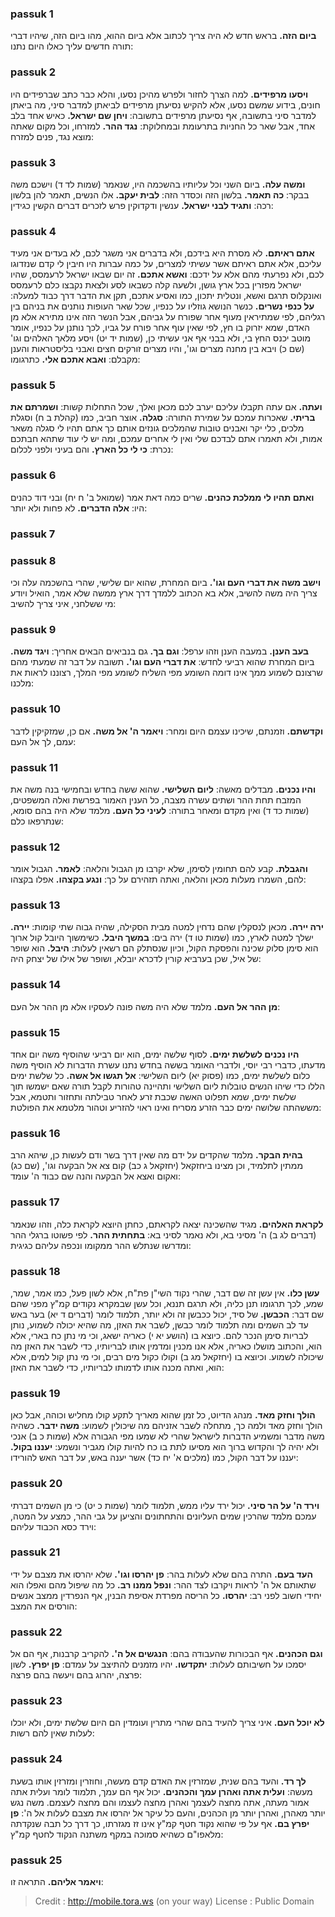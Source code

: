 
### passuk 1
<b>ביום הזה.</b> בראש חדש לא היה צריך לכתוב אלא ביום ההוא, מהו ביום הזה, שיהיו דברי תורה חדשים עליך כאלו היום נתנו:

### passuk 2
<b>ויסעו מרפידים.</b> למה הצרך לחזור ולפרש מהיכן נסעו, והלא כבר כתב שברפידים היו חונים, בידוע שמשם נסעו, אלא להקיש נסיעתן מרפידים לביאתן למדבר סיני, מה ביאתן למדבר סיני בתשובה, אף נסיעתן מרפידים בתשובה: 
<b>ויחן שם ישראל.</b> כאיש אחד בלב אחד, אבל שאר כל החניות בתרעומת ובמחלוקת: 
<b>נגד ההר.</b> למזרחו, וכל מקום שאתה מוצא נגד, פנים למזרח:

### passuk 3
<b>ומשה עלה.</b> ביום השני וכל עליותיו בהשכמה היו, שנאמר (שמות לד ד) וישכם משה בבקר: 
<b>כה תאמר.</b> בלשון הזה וכסדר הזה: 
<b>לבית יעקב.</b> אלו הנשים, תאמר להן בלשון רכה: 
<b>ותגיד לבני ישראל.</b> ענשין ודקדוקין פרש לזכרים דברים הקשין כגידין:

### passuk 4
<b>אתם ראיתם.</b> לא מסרת היא בידכם, ולא בדברים אני משגר לכם, לא בעדים אני מעיד עליכם, אלא אתם ראיתם אשר עשיתי למצרים, על כמה עברות היו חיבין לי קדם שנזדוגו לכם, ולא נפרעתי מהם אלא על ידכם: 
<b>ואשא אתכם.</b> זה יום שבאו ישראל לרעמסס, שהיו ישראל מפזרין בכל ארץ גושן, ולשעה קלה כשבאו לסע ולצאת נקבצו כלם לרעמסס ואונקלוס תרגם ואשא, ונטלית יתכון, כמו ואסיע אתכם, תקן את הדבר דרך כבוד למעלה: 
<b>על כנפי נשרים.</b> כנשר הנושא גוזליו על כנפיו, שכל שאר העופות נותנים את בניהם בין רגליהם, לפי שמתיראין מעוף אחר שפורח על גביהם, אבל הנשר הזה אינו מתירא אלא מן האדם, שמא יזרוק בו חץ, לפי שאין עוף אחר פורח על גביו, לכך נותנן על כנפיו, אומר מוטב יכנס החץ בי, ולא בבני אף אני עשיתי כן, (שמות יד יט) ויסע מלאך האלהים וגו' (שם כ) ויבא בין מחנה מצרים וגו', והיו מצרים זורקים חצים ואבני בליסטראות והענן מקבלם: 
<b>ואבא אתכם אלי.</b> כתרגומו:

### passuk 5
<b>ועתה.</b> אם עתה תקבלו עליכם יערב לכם מכאן ואלך, שכל התחלות קשות: 
<b>ושמרתם את בריתי.</b> שאכרות עמכם על שמירת התורה: 
<b>סגלה.</b> אוצר חביב, כמו (קהלת ב ח) וסגלת מלכים, כלי יקר ואבנים טובות שהמלכים גונזים אותם כך אתם תהיו לי סגלה משאר אמות, ולא תאמרו אתם לבדכם שלי ואין לי אחרים עמכם, ומה יש לי עוד שתהא חבתכם נכרת: 
<b>כי לי כל הארץ.</b> והם בעיני ולפני לכלום:

### passuk 6
<b>ואתם תהיו לי ממלכת כהנים.</b> שרים כמה דאת אמר (שמואל ב' ח יח) ובני דוד כהנים היו: 
<b>אלה הדברים.</b> לא פחות ולא יותר:

### passuk 7

### passuk 8
<b>וישב משה את דברי העם וגו'.</b> ביום המחרת, שהוא יום שלישי, שהרי בהשכמה עלה וכי צריך היה משה להשיב, אלא בא הכתוב ללמדך דרך ארץ ממשה שלא אמר, הואיל ויודע מי ששלחני, איני צריך להשיב:

### passuk 9
<b>בעב הענן.</b> במעבה הענן וזהו ערפל: 
<b>וגם בך.</b> גם בנביאים הבאים אחריך: 
<b>ויגד משה.</b> ביום המחרת שהוא רביעי לחדש: 
<b>את דברי העם וגו'.</b> תשובה על דבר זה שמעתי מהם שרצונם לשמוע ממך אינו דומה השומע מפי השליח לשומע מפי המלך, רצוננו לראות את מלכנו:

### passuk 10
<b>וקדשתם.</b> וזמנתם, שיכינו עצמם היום ומחר: 
<b>ויאמר ה' אל משה.</b> אם כן, שמזקיקין לדבר עמם, לך אל העם: 

### passuk 11
<b>והיו נכנים.</b> מבדלים מאשה: 
<b>ליום השלישי.</b> שהוא ששה בחדש ובחמישי בנה משה את המזבח תחת ההר ושתים עשרה מצבה, כל הענין האמור בפרשת ואלה המשפטים, (שמות כד ד) ואין מקדם ומאחר בתורה: 
<b>לעיני כל העם.</b> מלמד שלא היה בהם סומא, שנתרפאו כלם:

### passuk 12
<b>והגבלת.</b> קבע להם תחומין לסימן, שלא יקרבו מן הגבול והלאה: 
<b>לאמר.</b> הגבול אומר להם, השמרו מעלות מכאן והלאה, ואתה תזהירם על כך: 
<b>ונגע בקצהו.</b> אפלו בקצהו:

### passuk 13
<b>ירה יירה.</b> מכאן לנסקלין שהם נדחין למטה מבית הסקילה, שהיה גבוה שתי קומות: 
<b>יירה.</b> ישלך למטה לארץ, כמו (שמות טו ד) ירה בים: 
<b>במשך היבל.</b> כשימשוך היובל קול ארוך הוא סימן סלוק שכינה והפסקת הקול, וכיון שנסתלק הם רשאין לעלות: 
<b>היבל.</b> הוא שופר של איל, שכן בערביא קורין לדכרא יובלא, ושופר של אילו של יצחק היה:

### passuk 14
<b>מן ההר אל העם.</b> מלמד שלא היה משה פונה לעסקיו אלא מן ההר אל העם:

### passuk 15
<b>היו נכנים לשלשת ימים.</b> לסוף שלשה ימים, הוא יום רביעי שהוסיף משה יום אחד מדעתו, כדברי רבי יוסי, ולדברי האומר בששה בחדש נתנו עשרת הדברות לא הוסיף משה כלום לשלשת ימים, כמו (פסוק יא) ליום השלישי: 
<b>אל תגשו אל אשה.</b> כל שלשת ימים הללו כדי שיהו הנשים טובלות ליום השלישי ותהיינה טהורות לקבל תורה שאם ישמשו תוך שלשת ימים, שמא תפלוט האשה שכבת זרע לאחר טבילתה ותחזור ותטמא, אבל מששהתה שלושה ימים כבר הזרע מסריח ואינו ראוי להזריע וטהור מלטמא את הפולטת:

### passuk 16
<b>בהית הבקר.</b> מלמד שהקדים על ידם מה שאין דרך בשר ודם לעשות כן, שיהא הרב ממתין לתלמיד, וכן מצינו ביחזקאל (יחזקאל ג כב) קום צא אל הבקעה וגו', (שם כג) ואקום ואצא אל הבקעה והנה שם כבוד ה' עומד:

### passuk 17
<b>לקראת האלהים.</b> מגיד שהשכינה יצאה לקראתם, כחתן היוצא לקראת כלה, וזהו שנאמר (דברים לג ב) ה' מסיני בא, ולא נאמר לסיני בא: 
<b>בתחתית ההר.</b> לפי פשוטו ברגלי ההר ומדרשו שנתלש ההר ממקומו ונכפה עליהם כגיגית:

### passuk 18
<b>עשן כלו.</b> אין עשן זה שם דבר, שהרי נקוד השי"ן פת"ח, אלא לשון פעל, כמו אמר, שמר, שמע, לכך תרגומו תנן כליה, ולא תרגם תננא, וכל עשן שבמקרא נקודים קמ"ץ מפני שהם שם דבר: 
<b>הכבשן.</b> של סיד, יכול ככבשן זה ולא יותר, תלמוד לומר (דברים ד יא) בער באש עד לב השמים ומה תלמוד לומר כבשן, לשבר את האזן, מה שהיא יכולה לשמוע, נותן לבריות סימן הנכר להם. כיוצא בו (הושע יא י) כאריה ישאג, וכי מי נתן כח בארי, אלא הוא, והכתוב מושלו כאריה, אלא אנו מכנין ומדמין אותו לבריותיו, כדי לשבר את האזן מה שיכולה לשמוע. וכיוצא בו (יחזקאל מג ב) וקולו כקול מים רבים, וכי מי נתן קול למים, אלא הוא, ואתה מכנה אותו לדמותו לבריותיו, כדי לשבר את האזן:

### passuk 19
<b>הולך וחזק מאד.</b> מנהג הדיוט, כל זמן שהוא מאריך לתקע קולו מחליש וכוהה, אבל כאן הולך וחזק מאד ולמה כך, מתחלה לשבר אזניהם מה שיכולין לשמוע: 
<b>משה ידבר.</b> כשהיה משה מדבר ומשמיע הדברות לישראל שהרי לא שמעו מפי הגבורה אלא (שמות כ ב) אנכי ולא יהיה לך והקדוש ברוך הוא מסיעו לתת בו כח להיות קולו מגביר ונשמע: 
<b>יעננו בקול.</b> יעננו על דבר הקול, כמו (מלכים א' יח כד) אשר יענה באש, על דבר האש להורידו:

### passuk 20
<b>וירד ה' על הר סיני.</b> יכול ירד עליו ממש, תלמוד לומר (שמות כ יט) כי מן השמים דברתי עמכם מלמד שהרכין שמים העליונים והתחתונים והציען על גבי ההר, כמצע על המטה, וירד כסא הכבוד עליהם:

### passuk 21
<b>העד בעם.</b> התרה בהם שלא לעלות בהר: 
<b>פן יהרסו וגו'.</b> שלא יהרסו את מצבם על ידי שתאותם אל ה' לראות ויקרבו לצד ההר: 
<b>ונפל ממנו רב.</b> כל מה שיפול מהם ואפלו הוא יחידי חשוב לפני רב: 
<b>יהרסו.</b> כל הריסה מפרדת אסיפת הבנין, אף הנפרדין ממצב אנשים הורסים את המצב:

### passuk 22
<b>וגם הכהנים.</b> אף הבכורות שהעבודה בהם: 
<b>הנגשים אל ה'.</b> להקריב קרבנות, אף הם אל יסמכו על חשיבותם לעלות: 
<b>יתקדשו.</b> יהיו מזמנים להתיצב על עמדם: 
<b>פן יפרץ.</b> לשון פרצה, יהרוג בהם ויעשה בהם פרצה:

### passuk 23
<b>לא יוכל העם.</b> איני צריך להעיד בהם שהרי מתרין ועומדין הם היום שלשת ימים, ולא יוכלו לעלות שאין להם רשות:

### passuk 24
<b>לך רד.</b> והעד בהם שנית, שמזרזין את האדם קדם מעשה, וחוזרין ומזרזין אותו בשעת מעשה: 
<b>ועלית אתה ואהרן עמך והכהנים.</b> יכול אף הם עמך, תלמוד לומר ועלית אתה אמור מעתה, אתה מחצה לעצמך ואהרן מחצה לעצמו והם מחצה לעצמם. משה נגש יותר מאהרן, ואהרן יותר מן הכהנים, והעם כל עיקר אל יהרסו את מצבם לעלות אל ה': 
<b>פן יפרץ בם.</b> אף על פי שהוא נקוד חטף קמ"ץ אינו זז מגזרתו, כך דרך כל תבה שנקדתה מלאפו"ם כשהיא סמוכה במקף משתנה הנקוד לחטף קמ"ץ:

### passuk 25
<b>ויאמר אליהם.</b> התראה זו:

>Credit : http://mobile.tora.ws (on your way)
>License : Public Domain